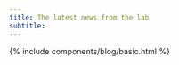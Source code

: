 ```yaml
---
title: The latest news from the lab
subtitle: 
---
```


 {% include components/blog/basic.html %}  



